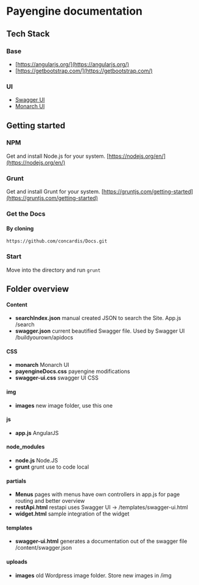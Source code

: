 # Payengine documentation

## Tech Stack
### Base
 - [https://angularjs.org/](https://angularjs.org/)
 - [https://getbootstrap.com/](https://getbootstrap.com/)

### UI
 - [Swagger UI](https://swagger.io/swagger-ui/)
 - [Monarch UI](https://agileui.com/demo/monarch/demo/admin-template/index.html)

## Getting started

### NPM 
Get and install Node.js for your system.  [https://nodejs.org/en/](https://nodejs.org/en/)

### Grunt
Get and install Grunt for your system.  [https://gruntjs.com/getting-started](https://gruntjs.com/getting-started)

### Get the Docs
#### By cloning
`https://github.com/concardis/Docs.git`

### Start
Move into the directory and run
`grunt`

## Folder overview
#### Content
 - **searchIndex.json** manual created JSON to search the Site. App.js /search
 - **swagger.json** current beautified Swagger file. Used by Swagger UI /buildyourown/apidocs 

#### CSS
 - **monarch** Monarch UI 
 - **payengineDocs.css** payengine modifications
 - **swagger-ui.css** swagger UI CSS

#### img
 - **images** new image folder, use this one

#### js
 - **app.js** AngularJS 

#### node_modules
 - **node.js** Node.JS
 - **grunt** grunt use to code local

#### partials
 - **Menus** pages with menus have own controllers in app.js for page routing and better overview
 - **restApi.html** restapi uses Swagger UI -> /templates/swagger-ui.html
 - **widget.html** sample integration of the widget

#### templates
 - **swagger-ui.html** generates a documentation out of the swagger file /content/swagger.json

#### uploads
 - **images** old Wordpress image folder. Store new images in /img